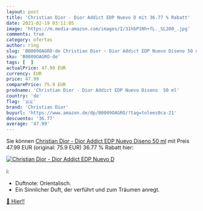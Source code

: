 ```yaml
---
layout: post
title: 'Christian Dior - Dior Addict EDP Nuevo D mit 36.77 % Rabatt'
date: 2021-02-19 03:11:05
image: 'https://m.media-amazon.com/images/I/31hbP1Nh+fL._SL200_.jpg'
comments: true
category: ofertas
author: ring
slug: 'B0009OAGRO-de Christian Dior - Dior Addict EDP Nuevo Diseno 50 ml'
sku: 'B0009OAGRO-de'
tags: [  ]
actualPrice: 47.99 EUR
currency: EUR
price: 47.99
comparePrice: 75.9 EUR
prodname: 'Christian Dior - Dior Addict EDP Nuevo Diseno  50 ml'
country: 'de'
flag: '🇩🇪'
brand: 'Christian Dior'
buyurl: 'https://www.amazon.de/dp/B0009OAGRO/?tag=tolees0ca-21'
descuento: '36.77'
average: '47.99'
---
```


Sie können [Christian Dior - Dior Addict EDP Nuevo Diseno  50 ml](https://www.amazon.de/dp/B0009OAGRO/?tag=tolees0ca-21) mit Preis 47.99 EUR (original: 75.9 EUR) 36.77 % Rabatt hier:

[![Christian Dior - Dior Addict EDP Nuevo D](https://m.media-amazon.com/images/I/31hbP1Nh+fL._SL200_.jpg)](https://www.amazon.de/dp/B0009OAGRO/?tag=tolees0ca-21)

ℹ️:

- Duftnote: Orientalisch.
- Ein Sinnlicher Duft, der verführt und zum Träumen anregt.

[🛒 Hier!!](https://www.amazon.de/dp/B0009OAGRO/?tag=tolees0ca-21)
